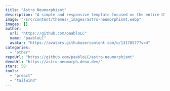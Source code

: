 ```yaml
---
title: "Astro Neumorphismt"
description: "A simple and responsive template focused on the entire UI design style with neumorphism styles. Built with AstroJS, TypeScript, Preact, and styled with Tailwind CSS."
image: "/src/content/themes/_images/astro-neumorphismt.webp"
images: []
author:
  url: "https://github.com/paabloLC"
  name: "paabloLC"
  avatar: "https://avatars.githubusercontent.com/u/13178577?v=4"
categories:
  - "other"
repoUrl: "https://github.com/paabloLC/astro-neumorphismt"
demoUrl: "https://astro-neumorph.deno.dev/"
stars: 58
tools:
  - "preact"
  - "tailwind"
---
```


